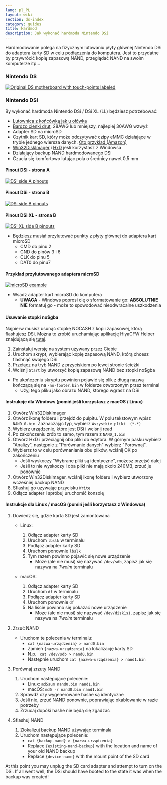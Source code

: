 ```yaml
---
lang: pl_PL
layout: wiki
section: ds-index
category: guides
title: Hardmod
description: Jak wykonać hardmoda Nintendo DSi
---
```


Hardmodowanie polega na fizycznym lutowaniu płyty głównej Nintendo DSi do adaptera karty SD w celu podłączenia do komputera. Jest to przydatne by przywrócić kopię zapasową NAND, przeglądać NAND na swoim komputerze itp...

### Nintendo DS
[![Original DS motherboard with touch-points labeled](/assets/images/ds-hardmod/mobo_pinout.png)](/assets/images/ds-hardmod/mobo_pinout.png)

### Nintendo DSi

By wykonać hardmoda Nintendo DSi / DSi XL (LL) będziesz potrzebować:
   - [Lutownica z końcówką jak u ołówka](https://www.amazon.com/dp/B01N4571Q6)
   - [Bardzo cienki drut](https://allegro.pl/oferta/drut-ok-30awg-drut-miedziany-ocynowany-10161055095), 28AWG lub mniejszy, najlepiej 30AWG wzwyż
   - Adapter SD na microSD
   - Czytnik kart SD, który może odczytywać czipy eMMC działające w trybie jednego wiersza danych. [Oto przykład (Amazon)](https://www.amazon.com/dp/B006T9B6R2)
   - [Win32DiskImager](https://sourceforge.net/projects/win32diskimager/) i [HxD](https://mh-nexus.de/en/downloads.php?product=HxD20) jeśli korzystasz z Windowsa
   - Działający backup NAND hardmodowanego DSi
   - Czucia się komfortowo lutując pola o średnicy nawet 0,5 mm

#### Pinout DSi - strona A
[![DSi side A pinouts](/assets/images/dsi-hardmod/side_a.jpg)](/assets/images/dsi-hardmod/side_a.jpg)
#### Pinout DSi - strona B
[![DSi side B pinouts](/assets/images/dsi-hardmod/side_b.png)](/assets/images/dsi-hardmod/side_b.png)
#### Pinout DSi XL - strona B
[![DSi XL side B pinouts](/assets/images/dsi-hardmod/dsi_xl_side_b.png)](/assets/images/dsi-hardmod/dsi_xl_side_b.png)

- Będziesz musiał przylutować punkty z płyty głównej do adaptera kart microSD
   - CMD do pinu 2
   - GND do pinów 3 i 6
   - CLK do pinu 5
   - DAT0 do pinu7

#### Przykład przylutowanego adaptera microSD
[![microSD example](/assets/images/dsi-hardmod/sd.jpg)](/assets/images/dsi-hardmod/sd.jpg)

- Wsadź adapter kart microSD do komputera
   - **UWAGA** - WIndows poprosi cię o sformatowanie go: **ABSOLUTNIE NIE** formatuj go - może to spowodować nieodwracalne uszkodzenia

#### Usuwanie stopki no$gba
Najpierw musisz usunąć stopkę NOCASH z kopii zapasowej, którą flashujesz DSi. Można to zrobić uruchamiając aplikację HiyaCFW Helper znajdującą się [tutaj](https://github.com/mondul/HiyaCFW-Helper/releases/latest).

1. Zainstaluj wersję na system używany przez Ciebie
1. Uruchom skrypt, wybierając kopię zapasową NAND, którą chcesz flashnąć swojego DSi
1. Przełącz na tryb NAND z przyciskiem po lewej stronie ścieżki
1. Wciśnij `Start` by utworzyć kopię zapasową NAND bez stopki no$gba

- Po ukończeniu skryptu powinien pojawić się plik z długą nazwą kończącą się na `-no-footer.bin` w folderze otworzonym przez terminal
   - Użyj tego pliku jako obrazu NAND, którego wgrasz na DSi


#### Instrukcje dla Windows (pomiń jeśli korzystasz z macOS / Linux)

1. Otwórz Win32DiskImager
1. Otwórz ikonę folderu i przejdź do pulpitu. W polu tekstowym wpisz `NAND_0.bin`. Zaznaczając typ, wybierz `Wszystkie pliki  (*.*)`
1. Wybierz urządzenie, które jest DSi i wciśnij read
1. Po zakończeniu zrób to samo, tym razem z `NAND_1.bin`
1. Otwórz HxD i przeciągnij oba pliki do edytora. W górnym pasku wybierz "Analizy", następnie z "Porównanie danych" wybierz "Porównaj".
1. Wybierrz to w celu porównaniania obu plików, wciśnij OK po zakończeniu
   - Jeśli wyskoczy "Wybrane pliki są identyczne", możesz przejść dalej
   - Jeśli to nie wyskoczy i oba pliki nie mają około 240MB, zrzuć je ponownie
1. Otwórz Win32DiskImager, wciśnij ikonę folderu i wybierz utworzony wcześniej backup NAND
1. Sflashuj go używając przycisku `Write`
1. Odłącz adapter i spróbuj uruchomić konsolę

#### Instrukcje dla Linux / macOS (pomiń jeśli korzystasz z Windowsa)


1. Dowiedz się, gdzie karta SD jest zamontowana
   - Linux:
      1. Odłącz adapter karty SD
      1. Uruchom `lbslk` w terminalu
      1. Podłącz adapter karty SD
      1. Uruchom ponownie `lbslk`
      1. Tym razem powinno pojawić się nowe urządzenie
         - Może (ale nie musi) się nazywać `/dev/sdb`, zapisz jak się nazywa na *Twoim* terminalu

   - macOS:
      1. Odłącz adapter karty SD
      1. Uruchom `df` w terminalu
      1. Podłącz adapter karty SD
      1. Uruchom ponownie `df`
      1. Na liście powinno się pokazać nowe urządzenie
         - Może (ale nie musi) się nazywać `/dev/disk1s1`, zapisz jak się nazywa na *Twoim* terminalu

1. Zrzuć NAND
   - Uruchom te polecenia w terminalu:
      - `cat {nazwa-urządzenia} > nand0.bin`
      - Zamień `{nazwa-urządzenia}` na lokalizację karty SD
      - N.p. ` cat /dev/sdb > nand0.bin`
      - Następnie uruchom `cat {nazwa-urządzenia} > nand1.bin`


1. Porównaj zrzuty NAND
   1. Uruchom następujące polecenie:
      - Linux: `md5sum nand0.bin nand1.bin`
      - macOS: `md5 -r nand0.bin nand1.bin`
   1. Sprawdź czy wygenerowane hashe są identyczne
   1. Jeśli nie, zrzuć NAND ponownie, poprawiając okablowanie w razie potrzeby
   1. Zrzucaj dopóki hashe nie będą się zgadzać

1. Sflashuj NAND
   1. Zlokalizuj backup NAND używając terminala
   1. Uruchom następujące polecenie:
      - `cat {backup-nand} > {nazwa-urządzenia}`
      - Replace `{existing-nand-backup}` with the location and name of your old NAND backup
      - Replace `{device-name}` with the mount point of the SD card

At this point you may unplug the SD card adapter and attempt to turn on the DSi. If all went well, the DSi should have booted to the state it was when the backup was created!
